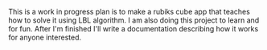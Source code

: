 This is a work in progress plan is to make a rubiks cube app that teaches how to solve it using LBL algorithm.
I am also doing this project to learn and for fun.
After I'm finished I'll write a documentation describing how it works for anyone interested.
